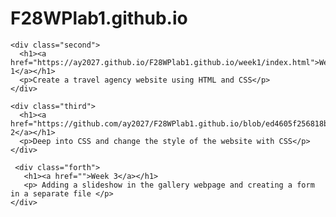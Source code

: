 <!DOCTYPE html>
<html>

<head>
  <title>F28WP</title>
</head>

<body>

  <div class="container">
    <div class="first">
      <h1>F28WPlab1.github.io</h1>
    </div>

    <div class="second">
      <h1><a href="https://ay2027.github.io/F28WPlab1.github.io/week1/index.html">Week 1</a></h1>
      <p>Create a travel agency website using HTML and CSS</p>
    </div>

    <div class="third">
      <h1><a href="https://github.com/ay2027/F28WPlab1.github.io/blob/ed4605f256818b4d951dcfd703a5f3f7ca6d7dd1/week2/index.html">Week 2</a></h1>
      <p>Deep into CSS and change the style of the website with CSS</p>
    </div>
  
     <div class="forth">
       <h1><a href="">Week 3</a></h1>
       <p> Adding a slideshow in the gallery webpage and creating a form in a separate file </p>
    </div>
  </div>
    
</body>

</html>
